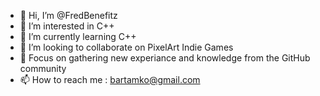 - 👋 Hi, I’m @FredBenefitz
- 👀 I’m interested in C++
- 🌱 I’m currently learning C++
- 💞️ I’m looking to collaborate on PixelArt Indie Games
- 💞️ Focus on gathering new experiance and knowledge from the GitHub community
- 📫 How to reach me : bartamko@gmail.com

<!---
FredBenefitz/FredBenefitz is a ✨ special ✨ repository because its `README.md` (this file) appears on your GitHub profile.
You can click the Preview link to take a look at your changes.
--->
